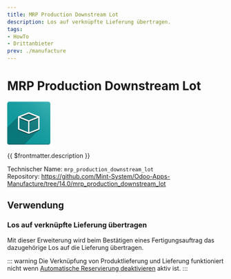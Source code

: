 ```yaml
---
title: MRP Production Downstream Lot
description: Los auf verknüpfte Lieferung übertragen.
tags:
- HowTo
- Drittanbieter
prev: ./manufacture
---
```

# MRP Production Downstream Lot
![icon_oms_box](assets/icon_oms_box.png)

{{ $frontmatter.description }}

Technischer Name: `mrp_production_downstream_lot`\
Repository: <https://github.com/Mint-System/Odoo-Apps-Manufacture/tree/14.0/mrp_production_downstream_lot>

## Verwendung

### Los auf verknüpfte Lieferung übertragen

Mit dieser Erweiterung wird beim Bestätigen eines Fertigungsauftrag das dazugehörige Los auf die Lieferung übertragen.

::: warning
Die Verknüpfung von  Produktlieferung und Lieferung funktioniert nicht wenn [Automatische Reservierung deaktivieren](Stock%20Operations.md#Automatische%20Reservierung%20deaktivieren) aktiv ist.
:::